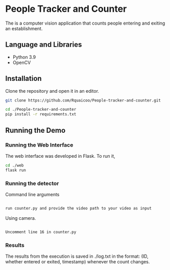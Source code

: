 # People Tracker and Counter

The is a computer vision application that counts people entering and exiting an establishment.

## Language and Libraries

- Python 3.9
- OpenCV

## Installation

Clone the repository and open it in an editor.

```bash
git clone https://github.com/Rquaicoo/People-tracker-and-counter.git
```

```bash
cd ./People-tracker-and-counter
pip install -r requirements.txt

```

## Running the Demo

### Running the Web Interface

The web interface was developed in Flask. To run it,

```bash
cd ./web
flask run
```

### Running the detector

Command line arguments

```bash

run counter.py and provide the video path to your video as input

```

Using camera.

```bash

Uncomment line 16 in counter.py

```

### Results

The results from the execution is saved in ./log.txt in the format: (ID, whether entered or exited, timestamp) whenever the count changes.
